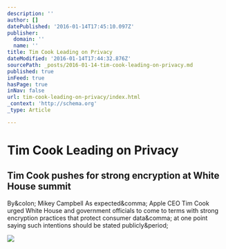 ```yaml
---
description: ''
author: []
datePublished: '2016-01-14T17:45:10.097Z'
publisher:
  domain: ''
  name: ''
title: Tim Cook Leading on Privacy
dateModified: '2016-01-14T17:44:32.876Z'
sourcePath: _posts/2016-01-14-tim-cook-leading-on-privacy.md
published: true
inFeed: true
hasPage: true
inNav: false
url: tim-cook-leading-on-privacy/index.html
_context: 'http://schema.org'
_type: Article

---
```

# Tim Cook Leading on Privacy

<article style=""><h1>Tim Cook pushes for strong encryption at White House summit</h1><p>By&amp;colon; Mikey Campbell As expected&amp;comma; Apple CEO Tim Cook urged White House and government officials to come to terms with strong encryption practices that protect consumer data&amp;comma; at one point saying such intentions should be stated publicly&amp;period;</p><img src="http://photos.appleinsidercdn.com/gallery/15547-11924-12992-7342-12931-7239-10523-2789-150917-iOS_8-Encryption-l-l-l-l.jpg" /></article>